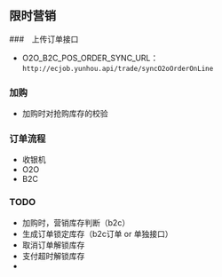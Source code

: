 ## 限时营销



###　上传订单接口

- O2O_B2C_POS_ORDER_SYNC_URL： `http://ecjob.yunhou.api/trade/syncO2oOrderOnLine`



### 加购

- 加购时对抢购库存的校验



### 订单流程

- 收银机
- O2O
- B2C



### TODO

- 加购时，营销库存判断（b2c）
- 生成订单锁定库存（b2c订单 or 单独接口）
- 取消订单解锁库存
- 支付超时解锁库存
- 